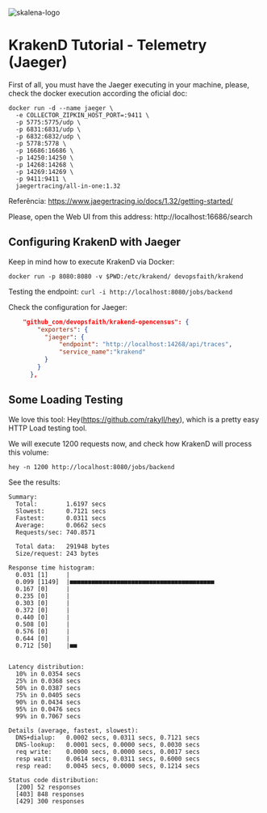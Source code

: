 ![skalena-logo](https://static.wixstatic.com/media/6bd302_9111478163da47e1922199a6ed6d6c02~mv2.png/v1/crop/x_0,y_13,w_1681,h_363/fill/w_362,h_78,al_c,usm_0.66_1.00_0.01,enc_auto/skalena_Agua.png)

# KrakenD Tutorial - Telemetry (Jaeger) 
First of all, you must have the Jaeger executing in your machine, please, check the docker execution according the oficial doc:

```
docker run -d --name jaeger \
  -e COLLECTOR_ZIPKIN_HOST_PORT=:9411 \
  -p 5775:5775/udp \
  -p 6831:6831/udp \
  -p 6832:6832/udp \
  -p 5778:5778 \
  -p 16686:16686 \
  -p 14250:14250 \
  -p 14268:14268 \
  -p 14269:14269 \
  -p 9411:9411 \
  jaegertracing/all-in-one:1.32
```
Referência: https://www.jaegertracing.io/docs/1.32/getting-started/ 

Please, open the Web UI from this address: http://localhost:16686/search 

## Configuring KrakenD with Jaeger 

Keep in mind how to execute KrakenD via Docker: 
```
docker run -p 8080:8080 -v $PWD:/etc/krakend/ devopsfaith/krakend
```

Testing the endpoint: ```curl -i http://localhost:8080/jobs/backend```

Check the configuration for Jaeger: 

```json
    "github_com/devopsfaith/krakend-opencensus": {
        "exporters": {
          "jaeger": {
              "endpoint": "http://localhost:14268/api/traces",
              "service_name":"krakend"
          }
        }
      },
```


## Some Loading Testing
We love this tool: Hey(https://github.com/rakyll/hey), which is a pretty easy HTTP Load testing tool.

We will execute 1200 requests now, and check how KrakenD will process this volume:

```hey -n 1200 http://localhost:8080/jobs/backend```

See the results: 

```
Summary:
  Total:        1.6197 secs
  Slowest:      0.7121 secs
  Fastest:      0.0311 secs
  Average:      0.0662 secs
  Requests/sec: 740.8571
  
  Total data:   291948 bytes
  Size/request: 243 bytes

Response time histogram:
  0.031 [1]     |
  0.099 [1149]  |■■■■■■■■■■■■■■■■■■■■■■■■■■■■■■■■■■■■■■■■
  0.167 [0]     |
  0.235 [0]     |
  0.303 [0]     |
  0.372 [0]     |
  0.440 [0]     |
  0.508 [0]     |
  0.576 [0]     |
  0.644 [0]     |
  0.712 [50]    |■■


Latency distribution:
  10% in 0.0354 secs
  25% in 0.0368 secs
  50% in 0.0387 secs
  75% in 0.0405 secs
  90% in 0.0434 secs
  95% in 0.0476 secs
  99% in 0.7067 secs

Details (average, fastest, slowest):
  DNS+dialup:   0.0002 secs, 0.0311 secs, 0.7121 secs
  DNS-lookup:   0.0001 secs, 0.0000 secs, 0.0030 secs
  req write:    0.0000 secs, 0.0000 secs, 0.0017 secs
  resp wait:    0.0614 secs, 0.0311 secs, 0.6000 secs
  resp read:    0.0045 secs, 0.0000 secs, 0.1214 secs

Status code distribution:
  [200] 52 responses
  [403] 848 responses
  [429] 300 responses

```
